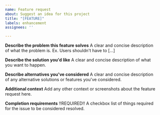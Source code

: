 ```yaml
---
name: Feature request
about: Suggest an idea for this project
title: "[FEATURE]"
labels: enhancement
assignees: ''

---
```


**Describe the problem this feature solves**
A clear and concise description of what the problem is. Ex. Users shouldn't have to [...]

**Describe the solution you'd like**
A clear and concise description of what you want to happen.

**Describe alternatives you've considered**
A clear and concise description of any alternative solutions or features you've considered.

**Additional context**
Add any other context or screenshots about the feature request here.

**Completion requirements**
!!REQUIRED!! A checkbox list of things required for the issue to be considered resolved.
